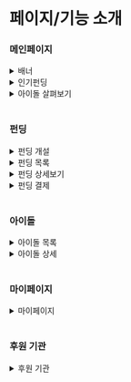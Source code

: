 # 페이지/기능 소개



### 메인페이지

<details> <summary>배너</summary> <div markdown="1">  <img src="README.assets/메인_배너.gif"  width="100%">   </div> </details>

<details> <summary>인기펀딩</summary> <div markdown="1">  <img src="README.assets/메인_인기펀딩.gif"  width="100%">   </div> </details>

<details> <summary>아이돌 살펴보기</summary> <div markdown="1">  <img src="README.assets/메인_아이돌.gif"  width="100%">   </div> </details>

<br/>

### 펀딩

<details> <summary>펀딩 개설</summary> <div markdown="1">  <img src="README.assets/펀딩_생성.gif"  width="100%">   </div> </details>

<details> <summary>펀딩 목록</summary> <div markdown="1">  <img src="README.assets/펀딩_목록검색.gif"  width="100%">   </div> </details>

<details> <summary>펀딩 상세보기</summary> <div markdown="1">  <img src="README.assets/펀딩_상세보기.gif"  width="100%">   </div> </details>

<details> <summary>펀딩 결제</summary> <div markdown="1">  <img src="README.assets/펀딩_펀딩결제.gif"  width="100%">   </div> </details>

<br/>

### 아이돌

<details> <summary>아이돌 목록</summary> <div markdown="1">  <img src="README.assets/아이돌_아이돌목록.gif"  width="100%">   </div> </details>

<details> <summary>아이돌 상세</summary> <div markdown="1">  <img src="README.assets/아이돌_아이돌상세.gif"  width="100%">   </div> </details>

<br/>

### 마이페이지

<details> <summary>마이페이지</summary> <div markdown="1">  <img src="README.assets/마이페이지.gif"  width="100%">   </div> </details>

<br/>

### 후원 기관

<details> <summary>후원 기관</summary> <div markdown="1">  <img src="README.assets/후원기관.gif"  width="100%">   </div> </details>